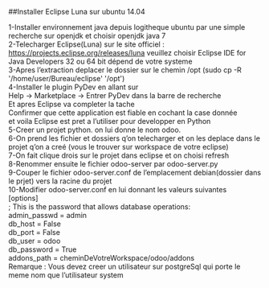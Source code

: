 ##Installer Eclipse Luna sur ubuntu 14.04

1-Installer environnement java depuis logitheque ubuntu par une simple recherche sur openjdk et choisir openjdk java 7   
2-Telecharger Eclipse(Luna) sur le site officiel : https://projects.eclipse.org/releases/luna veuillez choisir Eclipse IDE for Java Developers 32 ou 64 bit dépend de votre systeme    
3-Apres l’extraction deplacer le dossier sur le chemin /opt    (sudo cp -R '/home/user/Bureau/eclipse' '/opt')    
4-Installer le plugin PyDev en allant sur   
Help -> Marketplace    -> Entrer PyDev dans la barre de recherche  
Et apres Eclipse va completer la tache                                                             
Confirmer que cette application est fiable en cochant la case donnée    
et voila Eclipse est pret a l’utiliser pour developper en Python    
5-Creer un projet python. on lui donne le nom odoo.     
6-On prend les fichier et dossiers q’on telecharger et on les deplace dans le projet q’on a creé (vous le trouver sur workspace de votre eclipse)   
7-On fait clique drois sur le projet dans eclipse et on choisi refresh    
8-Renommer ensuite le fichier odoo-server par odoo-server.py    
9-Couper le fichier odoo-server.conf de l’emplacement debian(dossier dans le prjet) vers la racine du projet    
10-Modifier odoo-server.conf en lui donnant les valeurs suivantes   
[options]   
; This is the password that allows database operations:   
admin_passwd = admin    
db_host = False   
db_port = False   
db_user = odoo    
db_password = True    
addons_path = cheminDeVotreWorkspace/odoo/addons    
Remarque : Vous devez creer un utilisateur sur postgreSql qui porte le meme nom que l’utilisateur system    

